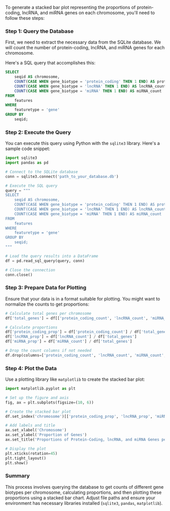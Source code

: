 To generate a stacked bar plot representing the proportions of protein-coding, lncRNA, and miRNA genes on each chromosome, you'll need to follow these steps:

### Step 1: Query the Database

First, we need to extract the necessary data from the SQLite database. We will count the number of protein-coding, lncRNA, and miRNA genes for each chromosome.

Here's a SQL query that accomplishes this:

```sql
SELECT 
    seqid AS chromosome,
    COUNT(CASE WHEN gene_biotype = 'protein_coding' THEN 1 END) AS protein_coding_count,
    COUNT(CASE WHEN gene_biotype = 'lncRNA' THEN 1 END) AS lncRNA_count,
    COUNT(CASE WHEN gene_biotype = 'miRNA' THEN 1 END) AS miRNA_count
FROM 
    features
WHERE 
    featuretype = 'gene'
GROUP BY 
    seqid;
```

### Step 2: Execute the Query

You can execute this query using Python with the `sqlite3` library. Here's a sample code snippet:

```python
import sqlite3
import pandas as pd

# Connect to the SQLite database
conn = sqlite3.connect('path_to_your_database.db')

# Execute the SQL query
query = """
SELECT 
    seqid AS chromosome,
    COUNT(CASE WHEN gene_biotype = 'protein_coding' THEN 1 END) AS protein_coding_count,
    COUNT(CASE WHEN gene_biotype = 'lncRNA' THEN 1 END) AS lncRNA_count,
    COUNT(CASE WHEN gene_biotype = 'miRNA' THEN 1 END) AS miRNA_count
FROM 
    features
WHERE 
    featuretype = 'gene'
GROUP BY 
    seqid;
"""

# Load the query results into a DataFrame
df = pd.read_sql_query(query, conn)

# Close the connection
conn.close()
```

### Step 3: Prepare Data for Plotting

Ensure that your data is in a format suitable for plotting. You might want to normalize the counts to get proportions:

```python
# Calculate total genes per chromosome
df['total_genes'] = df[['protein_coding_count', 'lncRNA_count', 'miRNA_count']].sum(axis=1)

# Calculate proportions
df['protein_coding_prop'] = df['protein_coding_count'] / df['total_genes']
df['lncRNA_prop'] = df['lncRNA_count'] / df['total_genes']
df['miRNA_prop'] = df['miRNA_count'] / df['total_genes']

# Drop the count columns if not needed
df.drop(columns=['protein_coding_count', 'lncRNA_count', 'miRNA_count', 'total_genes'], inplace=True)
```

### Step 4: Plot the Data

Use a plotting library like `matplotlib` to create the stacked bar plot:

```python
import matplotlib.pyplot as plt

# Set up the figure and axis
fig, ax = plt.subplots(figsize=(10, 6))

# Create the stacked bar plot
df.set_index('chromosome')[['protein_coding_prop', 'lncRNA_prop', 'miRNA_prop']].plot(kind='bar', stacked=True, ax=ax)

# Add labels and title
ax.set_xlabel('Chromosome')
ax.set_ylabel('Proportion of Genes')
ax.set_title('Proportions of Protein-Coding, lncRNA, and miRNA Genes per Chromosome')

# Display the plot
plt.xticks(rotation=45)
plt.tight_layout()
plt.show()
```

### Summary

This process involves querying the database to get counts of different gene biotypes per chromosome, calculating proportions, and then plotting these proportions using a stacked bar chart. Adjust file paths and ensure your environment has necessary libraries installed (`sqlite3`, `pandas`, `matplotlib`).